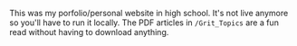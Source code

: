 This was my porfolio/personal website in high school. It's not live anymore so you'll have to run it locally.
The PDF articles in `/Grit_Topics` are a fun read without having to download anything.
